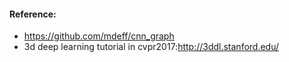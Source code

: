 
#### Reference:
- https://github.com/mdeff/cnn_graph
- 3d deep learning tutorial in cvpr2017:http://3ddl.stanford.edu/
